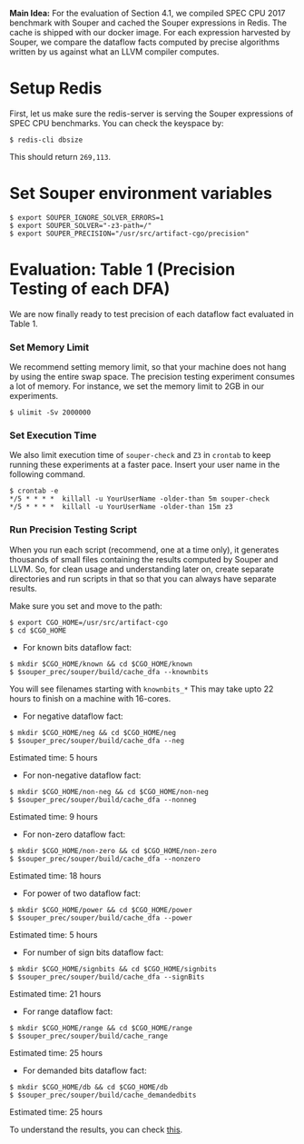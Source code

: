 **Main Idea:** For the evaluation of Section 4.1, we compiled
SPEC CPU 2017 benchmark with Souper and cached
the Souper expressions in Redis. The cache is shipped with our docker image.
For each expression harvested by Souper, we compare the dataflow
facts computed by precise algorithms written by
us against what an LLVM compiler computes.

# Setup Redis

First, let us make sure the redis-server is serving the Souper expressions of SPEC CPU benchmarks. You can check the keyspace by:
```
$ redis-cli dbsize
```
This should return `269,113`.

# Set Souper environment variables

```
$ export SOUPER_IGNORE_SOLVER_ERRORS=1
$ export SOUPER_SOLVER="-z3-path=/"
$ export SOUPER_PRECISION="/usr/src/artifact-cgo/precision"
```

# Evaluation: Table 1 (Precision Testing of each DFA)

We are now finally ready to test precision of each dataflow fact
evaluated in Table 1.

### Set Memory Limit
We recommend setting memory limit, so that your machine does not hang
by using the entire swap space. The precision testing experiment
consumes a lot of memory. For instance, we set the memory limit to
2GB in our experiments.
```
$ ulimit -Sv 2000000
```
### Set Execution Time
We also limit execution time of `souper-check` and `Z3` in `crontab`
to keep running these experiments at a faster pace.
Insert your user name in the following command.
```
$ crontab -e
*/5 * * * *  killall -u YourUserName -older-than 5m souper-check
*/5 * * * *  killall -u YourUserName -older-than 15m z3
```

### Run Precision Testing Script

When you run each script (recommend, one at a time only),
it generates thousands of small files containing the results
computed by Souper and LLVM. So, for clean usage and
understanding later on, create separate directories and run
scripts in that so that you can always have separate results.

Make sure you set and move to the path:
```
$ export CGO_HOME=/usr/src/artifact-cgo
$ cd $CGO_HOME
```
- For known bits dataflow fact:
```
$ mkdir $CGO_HOME/known && cd $CGO_HOME/known
$ $souper_prec/souper/build/cache_dfa --knownbits
```
You will see filenames starting with `knownbits_*`
This may take upto 22 hours to finish on a machine
with 16-cores.

- For negative dataflow fact:
```
$ mkdir $CGO_HOME/neg && cd $CGO_HOME/neg
$ $souper_prec/souper/build/cache_dfa --neg
```
Estimated time: 5 hours

- For non-negative dataflow fact:
```
$ mkdir $CGO_HOME/non-neg && cd $CGO_HOME/non-neg
$ $souper_prec/souper/build/cache_dfa --nonneg
```
Estimated time: 9 hours

- For non-zero dataflow fact:
```
$ mkdir $CGO_HOME/non-zero && cd $CGO_HOME/non-zero
$ $souper_prec/souper/build/cache_dfa --nonzero
```
Estimated time: 18 hours

- For power of two dataflow fact:
```
$ mkdir $CGO_HOME/power && cd $CGO_HOME/power
$ $souper_prec/souper/build/cache_dfa --power
```
Estimated time: 5 hours

- For number of sign bits dataflow fact:
```
$ mkdir $CGO_HOME/signbits && cd $CGO_HOME/signbits
$ $souper_prec/souper/build/cache_dfa --signBits
```
Estimated time: 21 hours

- For range dataflow fact:
```
$ mkdir $CGO_HOME/range && cd $CGO_HOME/range
$ $souper_prec/souper/build/cache_range
```
Estimated time: 25 hours

- For demanded bits dataflow fact:
```
$ mkdir $CGO_HOME/db && cd $CGO_HOME/db
$ $souper_prec/souper/build/cache_demandedbits
```
Estimated time: 25 hours

To understand the results, you can check
[this](https://github.com/jubitaneja/artifact-cgo#section-41).

